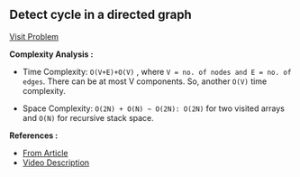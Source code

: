 ## Detect cycle in a directed graph

[Visit Problem](https://practice.geeksforgeeks.org/problems/detect-cycle-in-a-directed-graph/1)

**Complexity Analysis :**<br/>

-   Time Complexity: `O(V+E)+O(V)` , where `V = no. of nodes and E = no. of edges`. There can be at most V components. So, another `O(V)` time complexity.

-   Space Complexity: `O(2N) + O(N) ~ O(2N): O(2N)` for two visited arrays and `O(N)` for recursive stack space.

**References :**<br/>

-   [From Article](https://takeuforward.org/data-structure/detect-cycle-in-a-directed-graph-using-dfs-g-19/)
-   [Video Description](https://www.youtube.com/watch?v=9twcmtQj4DU&list=PLgUwDviBIf0oE3gA41TKO2H5bHpPd7fzn&index=19)
